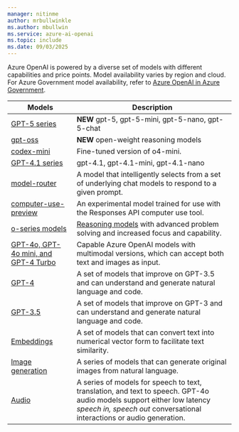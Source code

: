 ```yaml
---
manager: nitinme
author: mrbullwinkle
ms.author: mbullwin
ms.service: azure-ai-openai
ms.topic: include
ms.date: 09/03/2025
---
```


Azure OpenAI is powered by a diverse set of models with different capabilities and price points. Model availability varies by region and cloud. For Azure Government model availability, refer to [Azure OpenAI in Azure Government](../azure-government.md).

| Models | Description |
|--|--|
| [GPT-5 series](../concepts/models.md#gpt-5) | **NEW** gpt-5, gpt-5-mini, gpt-5-nano, gpt-5-chat |
| [gpt-oss](../concepts/models.md#gpt-oss) | **NEW** open-weight reasoning models |
| [codex-mini](../concepts/models.md#o-series-models) | Fine-tuned version of o4-mini. |  
| [GPT-4.1 series](../concepts/models.md#gpt-41-series) | gpt-4.1, gpt-4.1-mini, gpt-4.1-nano |
| [model-router](../concepts/models.md#model-router) | A model that intelligently selects from a set of underlying chat models to respond to a given prompt. |
| [computer-use-preview](../concepts/models.md#computer-use-preview) | An experimental model trained for use with the Responses API computer use tool. |
| [o-series models](../concepts/models.md#o-series-models) |[Reasoning models](../how-to/reasoning.md) with advanced problem solving and increased focus and capability. |
| [GPT-4o, GPT-4o mini, and GPT-4 Turbo](../concepts/models.md#gpt-4o-and-gpt-4-turbo) | Capable Azure OpenAI models with multimodal versions, which can accept both text and images as input. |
| [GPT-4](../concepts/models.md#gpt-4) | A set of models that improve on GPT-3.5 and can understand and generate natural language and code. |
| [GPT-3.5](../concepts/models.md#gpt-35) | A set of models that improve on GPT-3 and can understand and generate natural language and code. |
| [Embeddings](../concepts/models.md#embeddings) | A set of models that can convert text into numerical vector form to facilitate text similarity. |
| [Image generation](../concepts/models.md#image-generation-models) | A series of models that can generate original images from natural language. |
| [Audio](../concepts/models.md#audio-models) | A series of models for speech to text, translation, and text to speech. GPT-4o audio models support either low latency *speech in, speech out* conversational interactions or audio generation. |